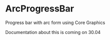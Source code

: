 # ArcProgressBar
Progress bar with arc form using Core Graphics

Documentation about this is coming on 30.04
